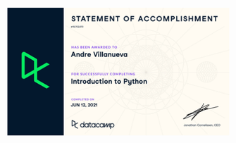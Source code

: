 ![cert](https://github.com/marcusandrev/DataCamp-Data-Scientist-with-Python-Career-Track/blob/main/1.Introduction-To-Python/certificates/certificate-IntroToPython-1.jpg)